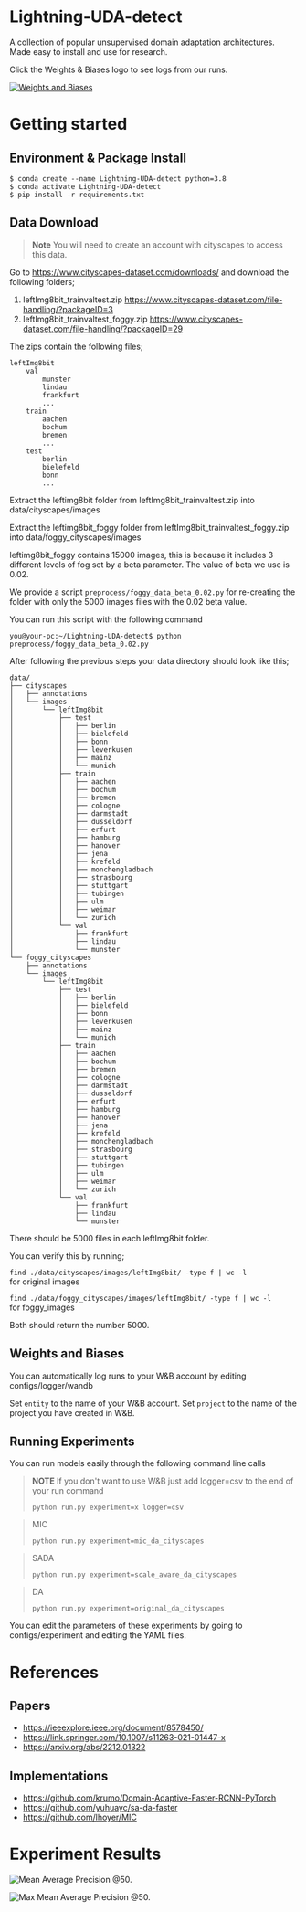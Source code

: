 # Lightning-UDA-detect
A collection of popular unsupervised domain adaptation architectures. Made easy to install and use for research.


Click the Weights & Biases logo to see logs from our runs.

<a href="https://wandb.ai/eoghan/Lightning-UDA-detect"><img alt="Weights and Biases" src="https://img.shields.io/badge/Weights_&_Biases-FFCC33?style=for-the-badge&logo=WeightsAndBiases&logoColor=black"></a>

# Getting started

## Environment & Package Install

```
$ conda create --name Lightning-UDA-detect python=3.8
$ conda activate Lightning-UDA-detect
$ pip install -r requirements.txt
```

## Data Download

> **Note**
> You will need to create an account with cityscapes to access this data.

Go to https://www.cityscapes-dataset.com/downloads/ and download the following folders;

1. leftImg8bit_trainvaltest.zip https://www.cityscapes-dataset.com/file-handling/?packageID=3
2. leftImg8bit_trainvaltest_foggy.zip https://www.cityscapes-dataset.com/file-handling/?packageID=29

The zips contain the following files;

```
leftImg8bit
    val
        munster
        lindau
        frankfurt
        ...
    train
        aachen
        bochum
        bremen
        ...
    test
        berlin
        bielefeld
        bonn
        ...
```

Extract the leftimg8bit folder from leftImg8bit_trainvaltest.zip into data/cityscapes/images

Extract the leftimg8bit_foggy folder from leftImg8bit_trainvaltest_foggy.zip into data/foggy_cityscapes/images

leftimg8bit_foggy contains 15000 images, this is because it includes 3 different levels of fog set by a beta parameter. The value of beta we use is 0.02. 

We provide a script `preprocess/foggy_data_beta_0.02.py` for re-creating the folder with only the 5000 images files with the 0.02 beta value.

You can run this script with the following command 

`you@your-pc:~/Lightning-UDA-detect$ python preprocess/foggy_data_beta_0.02.py`

After following the previous steps your data directory should look like this;

```
data/
├── cityscapes
│   ├── annotations
│   └── images
│       └── leftImg8bit
│           ├── test
│           │   ├── berlin
│           │   ├── bielefeld
│           │   ├── bonn
│           │   ├── leverkusen
│           │   ├── mainz
│           │   └── munich
│           ├── train
│           │   ├── aachen
│           │   ├── bochum
│           │   ├── bremen
│           │   ├── cologne
│           │   ├── darmstadt
│           │   ├── dusseldorf
│           │   ├── erfurt
│           │   ├── hamburg
│           │   ├── hanover
│           │   ├── jena
│           │   ├── krefeld
│           │   ├── monchengladbach
│           │   ├── strasbourg
│           │   ├── stuttgart
│           │   ├── tubingen
│           │   ├── ulm
│           │   ├── weimar
│           │   └── zurich
│           └── val
│               ├── frankfurt
│               ├── lindau
│               └── munster
└── foggy_cityscapes
    ├── annotations
    └── images
        └── leftImg8bit
            ├── test
            │   ├── berlin
            │   ├── bielefeld
            │   ├── bonn
            │   ├── leverkusen
            │   ├── mainz
            │   └── munich
            ├── train
            │   ├── aachen
            │   ├── bochum
            │   ├── bremen
            │   ├── cologne
            │   ├── darmstadt
            │   ├── dusseldorf
            │   ├── erfurt
            │   ├── hamburg
            │   ├── hanover
            │   ├── jena
            │   ├── krefeld
            │   ├── monchengladbach
            │   ├── strasbourg
            │   ├── stuttgart
            │   ├── tubingen
            │   ├── ulm
            │   ├── weimar
            │   └── zurich
            └── val
                ├── frankfurt
                ├── lindau
                └── munster
```

There should be 5000 files in each leftImg8bit folder.

You can verify this by running;

`find ./data/cityscapes/images/leftImg8bit/ -type f | wc -l`  
for original images

`find ./data/foggy_cityscapes/images/leftImg8bit/ -type f | wc -l`  
for foggy_images

Both should return the number 5000.

## Weights and Biases

You can automatically log runs to your W&B account by editing configs/logger/wandb

Set `entity` to the name of your W&B account.
Set `project` to the name of the project you have created in W&B.

## Running Experiments

You can run models easily through the following command line calls

> **NOTE**
> If you don't want to use W&B just add logger=csv to the end of your run command
>
>`python run.py experiment=x logger=csv`

>MIC
>
>`python run.py experiment=mic_da_cityscapes`

>SADA
>
>`python run.py experiment=scale_aware_da_cityscapes`

>DA
>
>`python run.py experiment=original_da_cityscapes`

You can edit the parameters of these experiments by going to configs/experiment and editing the YAML files.

# References

## Papers

- https://ieeexplore.ieee.org/document/8578450/
- https://link.springer.com/10.1007/s11263-021-01447-x
- https://arxiv.org/abs/2212.01322

## Implementations

- https://github.com/krumo/Domain-Adaptive-Faster-RCNN-PyTorch
- https://github.com/yuhuayc/sa-da-faster
- https://github.com/lhoyer/MIC

# Experiment Results

![Mean Average Precision \@50.](/paper/lit-uda-map50.png)

![Max Mean Average Precision \@50.](/paper/map50-bar-plot.png)